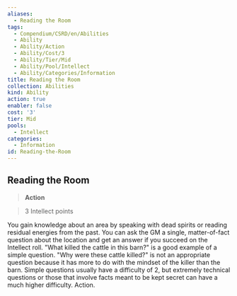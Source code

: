 ```yaml
---
aliases:
  - Reading the Room
tags:
  - Compendium/CSRD/en/Abilities
  - Ability
  - Ability/Action
  - Ability/Cost/3
  - Ability/Tier/Mid
  - Ability/Pool/Intellect
  - Ability/Categories/Information
title: Reading the Room
collection: Abilities
kind: Ability
action: true
enabler: false
cost: '3'
tier: Mid
pools:
  - Intellect
categories:
  - Information
id: Reading-the-Room
---
```

## Reading the Room    
>**Action**    
>3 Intellect points  
    
You gain knowledge about an area by speaking with dead spirits or reading residual energies from the past. You can ask the GM a single, matter-of-fact question about the location and get an answer if you succeed on the Intellect roll. "What killed the cattle in this barn?" is a good example of a simple question. "Why were these cattle killed?" is not an appropriate question because it has more to do with the mindset of the killer than the barn. Simple questions usually have a difficulty of 2, but extremely technical questions or those that involve facts meant to be kept secret can have a much higher difficulty. Action.
